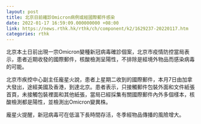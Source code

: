 ```yaml
---
layout: post
title: 北京日前確診Omicron病例或經國際郵件感染
date: 2022-01-17 16:59:09.000000000 +08:00
link: https://news.rthk.hk/rthk/ch/component/k2/1629237-20220117.htm
categories: rthk
---
```


北京本土日前出現一宗Omicron變種新冠病毒確診個案，北京市疫情防控當局表示，患者近期收發的國際郵件，核酸檢測呈陽性，不排除是經境外物品而感染病毒的可能。

北京市疾控中心副主任龐星火說，患者上星期二收到的國際郵件，本月7日由加拿大發出，途經美國及香港，到達北京。患者表示，只接觸郵件包裝外面和文件紙張首頁，未接觸包裝裡面和其他紙張，當局已經採集有關國際郵件內外多個樣本，核酸檢測都是陽性，並檢測出Omicron變異株。

龐星火提醒，新冠病毒可在低溫下長時間存活，冬季經物品傳播的風險增大。
